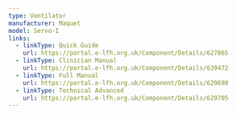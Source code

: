 ```yaml
---
type: Ventilator
manufacturer: Maquet
model: Servo-I
links:
  - linkType: Quick Guide
    url: https://portal.e-lfh.org.uk/Component/Details/627865
  - linkType: Clinician Manual
    url: https://portal.e-lfh.org.uk/Component/Details/639472
  - linkType: Full Manual
    url: https://portal.e-lfh.org.uk/Component/Details/629698
  - linkType: Technical Advanced
    url: https://portal.e-lfh.org.uk/Component/Details/629705
---
```

